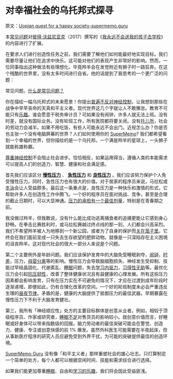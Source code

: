 # 对幸福社会的乌托邦式探寻

原文：[Uopian quest for a happy society-supermemo.guru](https://supermemo.guru/wiki/Utopian_quest_for_a_happy_society)

本[常见问题](https://supermemo.guru/wiki/FAQs)对[彼得·沃兹尼亚克](https://supermemo.guru/wiki/Piotr_Wozniak)（2017）撰写的《[我永远不会送我的孩子去学校](https://supermemo.guru/wiki/Problem_of_Schooling)》的内容进行了扩展。

在要求人们进行创造性任务之前，我们需要了解他们如何能最好地实现目标。我们需要尽量让他们在追求中快乐。这可能对他们的表现产生非常好的影响。然而，一位同事指出这种做法有些理想化。毕竟羚羊会在发觉附近有狮子时一路狂奔。在这个残酷的世界里，没有太多时间进行自省。他的话提到了我思考的一个更广泛的问题：

常见问题。[什么是常见问题？](https://supermemo.guru/wiki/What_are_FAQs%3F)

你在描绘一幅乌托邦式的未来愿景！你提出[普遍不反对神经控制](https://supermemo.guru/wiki/War_of_the_networks)，让我想到那些在战争中早早丧命的天真和平主义者。现代世界这几个字就让人不敢懈怠。教育不可能只有[乐趣](https://supermemo.guru/wiki/Pleasure_of_learning)。谁会愿意干税务审计员？可如果没有闹钟，许多人就无法上班。没有时差，就没有国际业务。没有轮班工作，所有医院都将要关闭。没有[托儿所](https://supermemo.guru/wiki/Daycare)，社会的劳动力会减半。如果不用吃饭，有些人可能永远不会出门。近视怎么办？你是否也主张一个没有电脑屏幕的世界？人们如何使用你的 [SuperMemo](https://supermemo.guru/wiki/SuperMemo)? 我们都希望看到一个幸福的世界，但你描绘的是一个乌托邦。一个满是羚羊的星球上，一头狮子就能称雄称霸。

[尊重神经控制](https://supermemo.guru/wiki/War_of_the_networks)不会阻止社会进步。恰恰相反，如果运用得当，遵循人类的本能需求可以提高人们的创造力、智慧、健康和社会满足感。

首先我们应该区分 **[慢性压力](https://supermemo.guru/wiki/Chronic_stress)** 、 **[急性压力](https://supermemo.guru/wiki/Acute_stress)** 和 **[良性压力](https://supermemo.guru/wiki/Eustress)** 。我们应该努力保护个人免受慢性压力。同时，急性压力也有很大的价值。对于居家的程序员来说，马拉松或[冬泳](https://supermemo.guru/wiki/Winter_swimming)会让人受益颇多。最后这一条重点是，良性压力是一种快乐和激情的形式，它帮助许多人在创造性工作中腾飞。一个好的程序员在面对挑战、竞争，甚至是合理的截止日期时，可以大显神通。[压力的承担有一个最佳剂量](https://supermemo.guru/wiki/Stress_resilience#Optimum_stress_exposure)，特别是在青春期之前。

我没做过羚羊，但我敢说，没有什么能比成功逃离捕食者的追捕更能让它感到身心舒畅。在拳击比赛胜利时，或马拉松赛越过终点线的那一刻，人们都会兴高采烈。我们不希望羚羊被人为地移到一个新公园，或者为了自身的保护而[关在笼子里](https://supermemo.guru/wiki/Would_you_have_a_heart_to_cage_a_puppy%3F)。它终会在我们面前变成一只失去生存欲望的肥胖动物。就像是一只深陷存在主义困境的沮丧羚羊。这对现代社会的很大一部分人来说是个问题。

第二个主要例外是年龄问题。我们应该保护发育中的大脑免受睡眠剥夺，[闹钟](https://supermemo.guru/wiki/Alarm_clock)，[时差](https://supermemo.guru/wiki/Health_effects_of_shift-work_and_jetlag)，压力，[母婴分离](https://supermemo.guru/wiki/Maternal_separation)等的影响。慢性压力会导致脑细胞损失、神经发生受抑制、技能过早结晶固化、代谢紊乱、[睡眠](https://supermemo.guru/wiki/Sleep)问题，失去[学习内驱力](https://supermemo.guru/wiki/Learn_drive)，[习得性无助](https://supermemo.guru/wiki/Learned_helplessness)等。最优化压力会引起[抗压韧性](https://supermemo.guru/wiki/Stress_resilience)，改善了整体健康状况且有益健康的心理发展。所有这些压力因素都会影响发育，只有在压力实在不可避免的情况下，才应在过渡到成年阶段时逐渐递增。即便如此，仍有合理化改革的空间。一个好的轮班制度未必会严重违反生理的[昼夜节律](https://supermemo.guru/wiki/Circadian)。矛盾的是，健康的大脑提供了抵御压力的最佳武器。早期暴露在慢性压力下不利于大脑发育健壮。

第三，我所有「神经顺应性」处方的主要目标群体是创意从业者。例如，相较于顶级程序员、作家或研究者，[睡眠不足](https://supermemo.guru/wiki/Sleep_deprivation)对售货员的影响较小。就创意价值而言，好睡眠或好身体可以带来指数级的回报。脑力劳动者的最佳突破可能会在警觉、创造力、健康、专注或创意快感的前 1% 爆发。虽然外科医生可能需要在半夜起床，但从事新医疗程序的研究人员应避免受到外界干扰，为可能的突破提供最佳的创造环境。

[SuperMemo Guru](https://supermemo.guru/wiki/SuperMemo_Guru) 没有像「和平主义者」那样重塑社会的雄心壮志。只打算制定一个简单的处方，每个人都可以根据空闲时间、技能和需求综合进行选择。

如果我们能更加尊重[睡眠](https://supermemo.guru/wiki/Sleep)、自由和[学习的乐趣](https://supermemo.guru/wiki/Pleasure_of_learning)，我们将会因此受益匪浅。